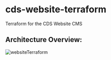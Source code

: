 # cds-website-terraform
Terraform for the CDS Website CMS


## Architecture Overview:

![websiteTerraform](https://user-images.githubusercontent.com/5032149/111521245-8d0adc80-871e-11eb-81d3-69cf440bebe8.png)
